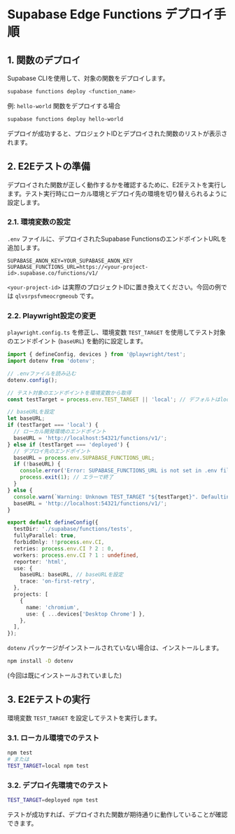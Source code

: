 # Supabase Edge Functions デプロイ手順

## 1. 関数のデプロイ

Supabase CLIを使用して、対象の関数をデプロイします。

```bash
supabase functions deploy <function_name>
```

例: `hello-world` 関数をデプロイする場合

```bash
supabase functions deploy hello-world
```

デプロイが成功すると、プロジェクトIDとデプロイされた関数のリストが表示されます。

## 2. E2Eテストの準備

デプロイされた関数が正しく動作するかを確認するために、E2Eテストを実行します。テスト実行時にローカル環境とデプロイ先の環境を切り替えられるように設定します。

### 2.1. 環境変数の設定

`.env` ファイルに、デプロイされたSupabase FunctionsのエンドポイントURLを追加します。

```dotenv
SUPABASE_ANON_KEY=YOUR_SUPABASE_ANON_KEY
SUPABASE_FUNCTIONS_URL=https://<your-project-id>.supabase.co/functions/v1/
```

`<your-project-id>` は実際のプロジェクトIDに置き換えてください。今回の例では `qlvsrpsfvmeocrgmeoub` です。

### 2.2. Playwright設定の変更

`playwright.config.ts` を修正し、環境変数 `TEST_TARGET` を使用してテスト対象のエンドポイント (`baseURL`) を動的に設定します。

```typescript
import { defineConfig, devices } from '@playwright/test';
import dotenv from 'dotenv';

// .envファイルを読み込む
dotenv.config();

// テスト対象のエンドポイントを環境変数から取得
const testTarget = process.env.TEST_TARGET || 'local'; // デフォルトはlocal

// baseURLを設定
let baseURL;
if (testTarget === 'local') {
  // ローカル開発環境のエンドポイント
  baseURL = 'http://localhost:54321/functions/v1/';
} else if (testTarget === 'deployed') {
  // デプロイ先のエンドポイント
  baseURL = process.env.SUPABASE_FUNCTIONS_URL;
  if (!baseURL) {
    console.error('Error: SUPABASE_FUNCTIONS_URL is not set in .env file for deployed target.');
    process.exit(1); // エラーで終了
  }
} else {
  console.warn(`Warning: Unknown TEST_TARGET "${testTarget}". Defaulting to local.`);
  baseURL = 'http://localhost:54321/functions/v1/';
}

export default defineConfig({
  testDir: './supabase/functions/tests',
  fullyParallel: true,
  forbidOnly: !!process.env.CI,
  retries: process.env.CI ? 2 : 0,
  workers: process.env.CI ? 1 : undefined,
  reporter: 'html',
  use: {
    baseURL: baseURL, // baseURLを設定
    trace: 'on-first-retry',
  },
  projects: [
    {
      name: 'chromium',
      use: { ...devices['Desktop Chrome'] },
    },
  ],
});
```

`dotenv` パッケージがインストールされていない場合は、インストールします。

```bash
npm install -D dotenv
```
(今回は既にインストールされていました)

## 3. E2Eテストの実行

環境変数 `TEST_TARGET` を設定してテストを実行します。

### 3.1. ローカル環境でのテスト

```bash
npm test
# または
TEST_TARGET=local npm test
```

### 3.2. デプロイ先環境でのテスト

```bash
TEST_TARGET=deployed npm test
```

テストが成功すれば、デプロイされた関数が期待通りに動作していることが確認できます。